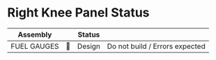 # Right Knee Panel Status

| Assembly    |                 | Status |                                |
| ----------- | :-------------: | ------ | ------------------------------ |
| FUEL GAUGES | :no_entry_sign: | Design | Do not build / Errors expected |
